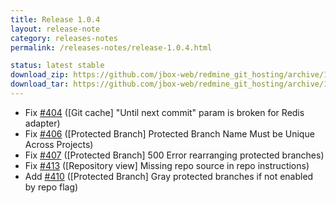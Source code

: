 ```yaml
---
title: Release 1.0.4
layout: release-note
category: releases-notes
permalink: /releases-notes/release-1.0.4.html

status: latest stable
download_zip: https://github.com/jbox-web/redmine_git_hosting/archive/1.0.4.zip
download_tar: https://github.com/jbox-web/redmine_git_hosting/archive/1.0.4.tar.gz
---
```


* Fix [#404](https://github.com/jbox-web/redmine_git_hosting/issues/404) ([Git cache] "Until next commit" param is broken for Redis adapter)
* Fix [#406](https://github.com/jbox-web/redmine_git_hosting/issues/406) ([Protected Branch] Protected Branch Name Must be Unique Across Projects)
* Fix [#407](https://github.com/jbox-web/redmine_git_hosting/issues/407) ([Protected Branch] 500 Error rearranging protected branches)
* Fix [#413](https://github.com/jbox-web/redmine_git_hosting/issues/413) ([Repository view] Missing repo source in repo instructions)
* Add [#410](https://github.com/jbox-web/redmine_git_hosting/issues/410) ([Protected Branch] Gray protected branches if not enabled by repo flag)
